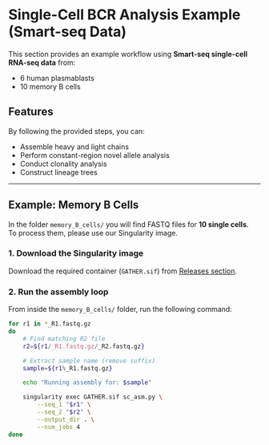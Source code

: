 # Single-Cell BCR Analysis Example (Smart-seq Data)

This section provides an example workflow using **Smart-seq single-cell RNA-seq data** from:  
- 6 human plasmablasts  
- 10 memory B cells  

## Features

By following the provided steps, you can:  
- Assemble heavy and light chains  
- Perform constant-region novel allele analysis  
- Conduct clonality analysis  
- Construct lineage trees  

---

## Example: Memory B Cells

In the folder `memory_B_cells/` you will find FASTQ files for **10 single cells**.  
To process them, please use our Singularity image.

### 1. Download the Singularity image
Download the required container (`GATHER.sif`) from [Releases section](https://github.com/Neuroimmunology-UiO/gather/releases).

### 2. Run the assembly loop
From inside the `memory_B_cells/` folder, run the following command:

```bash
for r1 in *_R1.fastq.gz
do
    # Find matching R2 file
    r2=${r1/_R1.fastq.gz/_R2.fastq.gz}

    # Extract sample name (remove suffix)
    sample=${r1%_R1.fastq.gz}

    echo "Running assembly for: $sample"

    singularity exec GATHER.sif sc_asm.py \
        --seq_1 "$r1" \
        --seq_2 "$r2" \
        --output_dir . \
        --num_jobs 4
done
